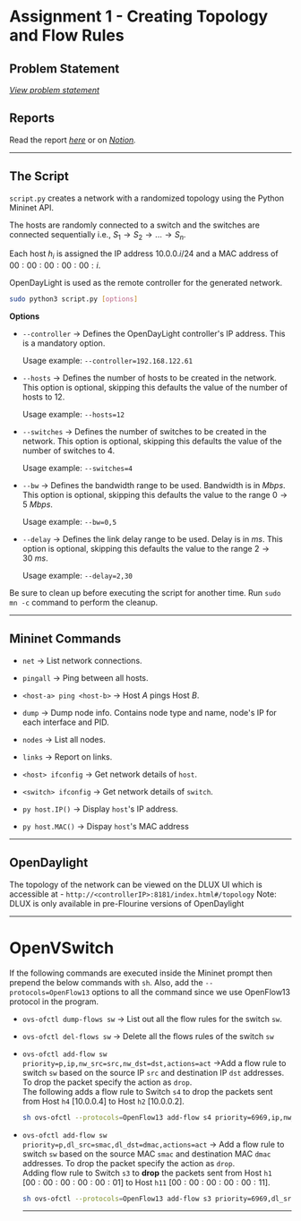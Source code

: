 # Assignment 1 - Creating Topology and Flow Rules

## Problem Statement

_[View problem statement](./NC864_Assignment_1.pdf)_

## Reports
  
Read the report _[here](./Report.pdf)_ or  on _[Notion](https://shathin.notion.site/NC864-SDN-Assignment-1-6e8098d3c06c41e9931d70c76279c7fd)._

---

## The Script
`script.py` creates a network with a randomized topology using the Python Mininet API. 

The hosts are randomly connected to a switch and the switches are connected sequentially i.e., $S_1 \rightarrow S_2 \rightarrow ... \rightarrow S_n$. 

Each host $h_i$ is assigned the IP address $10.0.0.i/24$ and a MAC address of $00:00:00:00:00:i$. 

OpenDayLight is used as the remote controller for the generated network.

```bash
sudo python3 script.py [options]  
```

**Options**

- `--controller` → Defines the OpenDayLight controller's IP address. This is a mandatory option.

    Usage example: `--controller=192.168.122.61`

- `--hosts` → Defines the number of hosts to be created in the network. This option is optional, skipping this defaults the value of the number of hosts to $12$.

    Usage example: `--hosts=12`

- `--switches` → Defines the number of switches to be created in the network. This option is optional, skipping this defaults the value of the number of switches to $4$.

    Usage example: `--switches=4`

- `--bw` → Defines the bandwidth range to be used. Bandwidth is in $Mbps$. This option is optional, skipping this defaults the value to the range $0 \rightarrow 5 \ Mbps$.

    Usage example: `--bw=0,5`

- `--delay` → Defines the link delay range to be used. Delay is in $ms$. This option is optional, skipping this defaults the value to the range $2 \rightarrow 30 \ ms$.

    Usage example: `--delay=2,30`

Be sure to clean up before executing the script for another time. Run `sudo mn -c` command to perform the cleanup.

--- 

## Mininet Commands

- `net` → List network connections.

- `pingall` → Ping between all hosts.

- `<host-a> ping <host-b>`  → Host $A$ pings Host $B$.

- `dump` → Dump node info. Contains node type and name, node's IP for each interface and PID.

- `nodes` → List all nodes.

- `links` → Report on links.

- `<host> ifconfig` → Get network details of `host`.

- `<switch> ifconfig` → Get network details of `switch`.

- `py host.IP()` → Display `host`'s IP address.

- `py host.MAC()` → Dispay `host`'s MAC address

---

## OpenDaylight

The topology of the network can be viewed on the DLUX UI which is accessible at - `http://<controllerIP>:8181/index.html#/topology`
Note: DLUX is only available in pre-Flourine versions of OpenDaylight

---

# OpenVSwitch

If the following commands are executed inside the Mininet prompt then prepend the below commands with `sh`. Also, add the `--protocols=OpenFlow13` options to all the command since we use OpenFlow13 protocol in the program.

- `ovs-ofctl dump-flows sw` → List out all the flow rules for the switch `sw`.
- `ovs-ofctl del-flows sw` → Delete all the flows rules of the switch `sw`
- `ovs-ofctl add-flow sw priority=p,ip,nw_src=src,nw_dst=dst,actions=act` →Add a flow rule to switch `sw` based on the source IP `src` and destination IP `dst` addresses. To drop the packet specify the action as `drop`.  
    The following adds a flow rule to Switch `s4` to drop the packets sent from Host `h4` [$10.0.0.4$] to Host `h2` [$10.0.0.2$].

    ```bash
    sh ovs-ofctl --protocols=OpenFlow13 add-flow s4 priority=6969,ip,nw_src=10.0.0.4,nw_dst=10.0.0.2,actions=drop 
    ```

- `ovs-ofctl add-flow sw priority=p,dl_src=smac,dl_dst=dmac,actions=act` → Add a flow rule to switch `sw` based on the source MAC `smac` and destination MAC `dmac` addresses. To drop the packet specify the action as `drop`.  
    Adding flow rule to Switch `s3` to **drop** the packets sent from Host `h1` [$00:00:00:00:00:01$] to Host `h11` [$00:00:00:00:00:11$].

    ```bash
    sh ovs-ofctl --protocols=OpenFlow13 add-flow s3 priority=6969,dl_src=00:00:00:00:00:01,dl_dst=00:00:00:00:00:11,actions=drop 
    ```
    ---